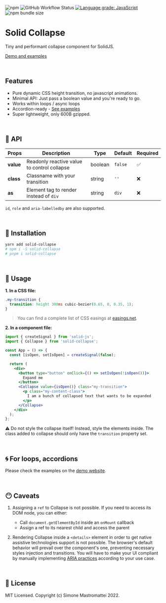 ![npm](https://img.shields.io/npm/v/solid-collapse?color=46c119) ![GitHub Workflow Status](https://img.shields.io/github/workflow/status/smastrom/solid-collapse/Tests?color=46c119&label=tests) [![Language grade: JavaScript](https://img.shields.io/lgtm/grade/javascript/g/smastrom/solid-collapse.svg?logo=lgtm&logoWidth=18)](https://lgtm.com/projects/g/smastrom/solid-collapse/context:javascript) ![npm bundle size](https://img.shields.io/bundlephobia/minzip/solid-collapse?color=46c119)

# Solid Collapse

Tiny and performant collapse component for SolidJS.

[Demo and examples](https://solid-collapse.onrender.com)

<br />

## Features

- Pure dynamic CSS height transition, no javascript animations.
- Minimal API: Just pass a boolean value and you're ready to go.
- Works within loops / async loops
- Accordion-ready - [See examples](https://solid-collapse.onrender.com)
- Super lightweight, only 600B gzipped.

<br />

## :jigsaw: API

| Props     | Description                                 | Type    | Default | Required           |
| --------- | ------------------------------------------- | ------- | ------- | ------------------ |
| **value** | Readonly reactive value to control collapse | boolean | `false` | :white_check_mark: |
| **class** | Classname with your transition              | string  | `''`    | :x:                |
| **as**    | Element tag to render instead of `div`      | string  | `div`   | :x:                |

`id`, `role` and `aria-labelledby` are also supported.

<br/>

## :hammer: Installation

```bash
yarn add solid-collapse
# npm i -S solid-collapse
# pnpm i solid-collapse
```

<br/>

## :lollipop: Usage

**1. In a CSS file:**

```css
.my-transition {
  transition: height 300ms cubic-bezier(0.65, 0, 0.35, 1);
}
```

> You can find a complete list of CSS easings at [easings.net](https://easings.net/).

**2. In a component file:**

```jsx
import { createSignal } from 'solid-js';
import { Collapse } from 'solid-collapse';

const App = () => {
  const [isOpen, setIsOpen] = createSignal(false);

  return (
    <div>
      <button type="button" onClick={() => setIsOpen(!isOpen())}>
        Expand me
      </button>
      <Collapse value={isOpen()} class="my-transition">
        <p class="my-content-class">
          I am a bunch of collapsed text that wants to be expanded
        </p>
      </Collapse>
    </div>
  );
};
```

:warning: Do not style the collapse itself! Instead, style the elements inside. The class added to collapse should only have the `transition` property set.

<br />

## :cyclone: For loops, accordions

Please check the examples on the [demo website](https://solid-collapse.onrender.com).

<br />

## :no_mouth: Caveats

1. Assigning a `ref` to Collapse is not possible. If you need to access its DOM node, you can either:

   - Call `document.getElementById` inside an `onMount` callback
   - Assign a ref to its nearest child and access the parent

2. Rendering Collapse inside a `<details>` element in order to get native
   assistive technologies support is not possible. The browser's default behavior will prevail
   over the component's one, preventing necessary styles injection and transitions.
   You will have to make your UI compliant by manually implementing [ARIA practices](https://w3c.github.io/aria-practices/examples/) according to your use case.

<br />

## :dvd: License

MIT Licensed. Copyright (c) Simone Mastromattei 2022.
